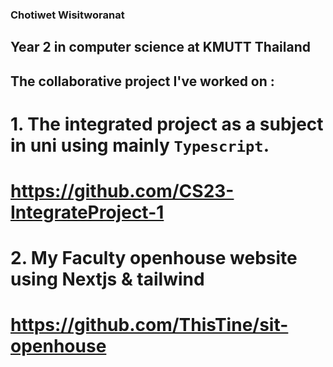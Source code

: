### Chotiwet Wisitworanat
## Year 2 in computer science at KMUTT Thailand

## The collaborative project I've worked on :
# 1. The integrated project as a subject in uni using mainly `Typescript`.
# https://github.com/CS23-IntegrateProject-1
# 2. My Faculty openhouse website using Nextjs & tailwind
# https://github.com/ThisTine/sit-openhouse

<!--
**Sunthewhat/Sunthewhat** is a ✨ _special_ ✨ repository because its `README.md` (this file) appears on your GitHub profile.

Here are some ideas to get you started:

- 🔭 I’m currently working on ...
- 🌱 I’m currently learning ...
- 👯 I’m looking to collaborate on ...
- 🤔 I’m looking for help with ...
- 💬 Ask me about ...
- 📫 How to reach me: ...
- 😄 Pronouns: ...
- ⚡ Fun fact: ...
-->
